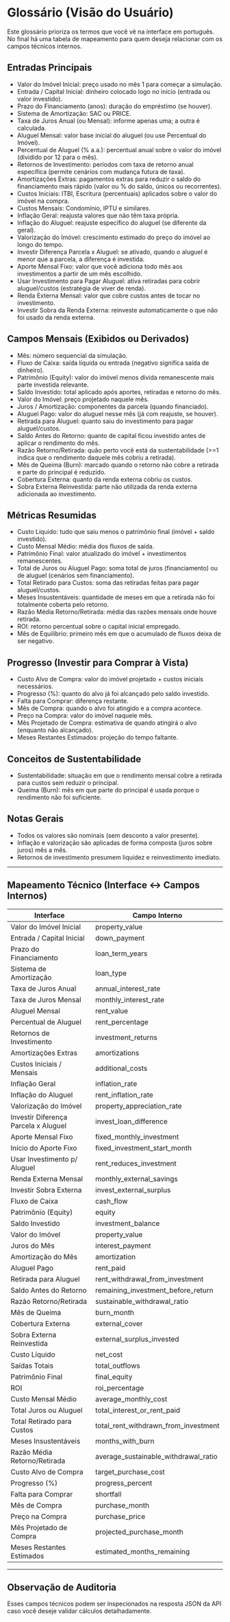 # Glossário (Visão do Usuário)

Este glossário prioriza os termos que você vê na interface em português. No final há uma tabela de mapeamento para quem deseja relacionar com os campos técnicos internos.

## Entradas Principais
- Valor do Imóvel Inicial: preço usado no mês 1 para começar a simulação.
- Entrada / Capital Inicial: dinheiro colocado logo no início (entrada ou valor investido).
- Prazo do Financiamento (anos): duração do empréstimo (se houver).
- Sistema de Amortização: SAC ou PRICE.
- Taxa de Juros Anual (ou Mensal): informe apenas uma; a outra é calculada.
- Aluguel Mensal: valor base inicial do aluguel (ou use Percentual do Imóvel).
- Percentual de Aluguel (% a.a.): percentual anual sobre o valor do imóvel (dividido por 12 para o mês).
- Retornos de Investimento: períodos com taxa de retorno anual específica (permite cenários com mudança futura de taxa).
- Amortizações Extras: pagamentos extras para reduzir o saldo do financiamento mais rápido (valor ou % do saldo, únicos ou recorrentes).
- Custos Iniciais: ITBI, Escritura (percentuais) aplicados sobre o valor do imóvel na compra.
- Custos Mensais: Condomínio, IPTU e similares.
- Inflação Geral: reajusta valores que não têm taxa própria.
- Inflação do Aluguel: reajuste específico do aluguel (se diferente da geral).
- Valorização do Imóvel: crescimento estimado do preço do imóvel ao longo do tempo.
- Investir Diferença Parcela x Aluguel: se ativado, quando o aluguel é menor que a parcela, a diferença é investida.
- Aporte Mensal Fixo: valor que você adiciona todo mês aos investimentos a partir de um mês escolhido.
- Usar Investimento para Pagar Aluguel: ativa retiradas para cobrir aluguel/custos (estratégia de viver de renda).
- Renda Externa Mensal: valor que cobre custos antes de tocar no investimento.
- Investir Sobra da Renda Externa: reinveste automaticamente o que não foi usado da renda externa.

## Campos Mensais (Exibidos ou Derivados)
- Mês: número sequencial da simulação.
- Fluxo de Caixa: saída líquida ou entrada (negativo significa saída de dinheiro).
- Patrimônio (Equity): valor do imóvel menos dívida remanescente mais parte investida relevante.
- Saldo Investido: total aplicado após aportes, retiradas e retorno do mês.
- Valor do Imóvel: preço projetado naquele mês.
- Juros / Amortização: componentes da parcela (quando financiado).
- Aluguel Pago: valor do aluguel nesse mês (já com reajuste, se houver).
- Retirada para Aluguel: quanto saiu do investimento para pagar aluguel/custos.
- Saldo Antes do Retorno: quanto de capital ficou investido antes de aplicar o rendimento do mês.
- Razão Retorno/Retirada: quão perto você está da sustentabilidade (>=1 indica que o rendimento daquele mês cobriu a retirada).
- Mês de Queima (Burn): marcado quando o retorno não cobre a retirada e parte do principal é reduzido.
- Cobertura Externa: quanto da renda externa cobriu os custos.
- Sobra Externa Reinvestida: parte não utilizada da renda externa adicionada ao investimento.

## Métricas Resumidas
- Custo Líquido: tudo que saiu menos o patrimônio final (imóvel + saldo investido).
- Custo Mensal Médio: média dos fluxos de saída.
- Patrimônio Final: valor atualizado do imóvel + investimentos remanescentes.
- Total de Juros ou Aluguel Pago: soma total de juros (financiamento) ou de aluguel (cenários sem financiamento).
- Total Retirado para Custos: soma das retiradas feitas para pagar aluguel/custos.
- Meses Insustentáveis: quantidade de meses em que a retirada não foi totalmente coberta pelo retorno.
- Razão Média Retorno/Retirada: média das razões mensais onde houve retirada.
- ROI: retorno percentual sobre o capital inicial empregado.
- Mês de Equilíbrio: primeiro mês em que o acumulado de fluxos deixa de ser negativo.

## Progresso (Investir para Comprar à Vista)
- Custo Alvo de Compra: valor do imóvel projetado + custos iniciais necessários.
- Progresso (%): quanto do alvo já foi alcançado pelo saldo investido.
- Falta para Comprar: diferença restante.
- Mês de Compra: quando o alvo foi atingido e a compra acontece.
- Preço na Compra: valor do imóvel naquele mês.
- Mês Projetado de Compra: estimativa de quando atingirá o alvo (enquanto não alcançado).
- Meses Restantes Estimados: projeção do tempo faltante.

## Conceitos de Sustentabilidade
- Sustentabilidade: situação em que o rendimento mensal cobre a retirada para custos sem reduzir o principal.
- Queima (Burn): mês em que parte do principal é usada porque o rendimento não foi suficiente.

## Notas Gerais
- Todos os valores são nominais (sem desconto a valor presente).
- Inflação e valorização são aplicadas de forma composta (juros sobre juros) mês a mês.
- Retornos de investimento presumem liquidez e reinvestimento imediato.

---
## Mapeamento Técnico (Interface ↔ Campos Internos)
| Interface | Campo Interno |
|-----------|---------------|
| Valor do Imóvel Inicial | property_value |
| Entrada / Capital Inicial | down_payment |
| Prazo do Financiamento | loan_term_years |
| Sistema de Amortização | loan_type |
| Taxa de Juros Anual | annual_interest_rate |
| Taxa de Juros Mensal | monthly_interest_rate |
| Aluguel Mensal | rent_value |
| Percentual de Aluguel | rent_percentage |
| Retornos de Investimento | investment_returns |
| Amortizações Extras | amortizations |
| Custos Iniciais / Mensais | additional_costs |
| Inflação Geral | inflation_rate |
| Inflação do Aluguel | rent_inflation_rate |
| Valorização do Imóvel | property_appreciation_rate |
| Investir Diferença Parcela x Aluguel | invest_loan_difference |
| Aporte Mensal Fixo | fixed_monthly_investment |
| Início do Aporte Fixo | fixed_investment_start_month |
| Usar Investimento p/ Aluguel | rent_reduces_investment |
| Renda Externa Mensal | monthly_external_savings |
| Investir Sobra Externa | invest_external_surplus |
| Fluxo de Caixa | cash_flow |
| Patrimônio (Equity) | equity |
| Saldo Investido | investment_balance |
| Valor do Imóvel | property_value |
| Juros do Mês | interest_payment |
| Amortização do Mês | amortization |
| Aluguel Pago | rent_paid |
| Retirada para Aluguel | rent_withdrawal_from_investment |
| Saldo Antes do Retorno | remaining_investment_before_return |
| Razão Retorno/Retirada | sustainable_withdrawal_ratio |
| Mês de Queima | burn_month |
| Cobertura Externa | external_cover |
| Sobra Externa Reinvestida | external_surplus_invested |
| Custo Líquido | net_cost |
| Saídas Totais | total_outflows |
| Patrimônio Final | final_equity |
| ROI | roi_percentage |
| Custo Mensal Médio | average_monthly_cost |
| Total Juros ou Aluguel | total_interest_or_rent_paid |
| Total Retirado para Custos | total_rent_withdrawn_from_investment |
| Meses Insustentáveis | months_with_burn |
| Razão Média Retorno/Retirada | average_sustainable_withdrawal_ratio |
| Custo Alvo de Compra | target_purchase_cost |
| Progresso (%) | progress_percent |
| Falta para Comprar | shortfall |
| Mês de Compra | purchase_month |
| Preço na Compra | purchase_price |
| Mês Projetado de Compra | projected_purchase_month |
| Meses Restantes Estimados | estimated_months_remaining |

---
## Observação de Auditoria
Esses campos técnicos podem ser inspecionados na resposta JSON da API caso você deseje validar cálculos detalhadamente.
